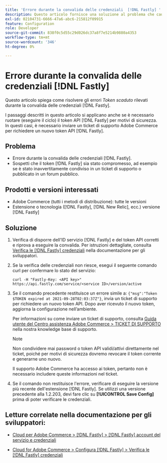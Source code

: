 ```yaml
---
title: 'Errore durante la convalida delle credenziali  [!DNL Fastly] '
description: Questo articolo fornisce una soluzione al problema che causa un errore all'utente durante la convalida delle credenziali  [!DNL Fastly] .
exl-id: 02104731-6666-47a6-abc6-215812f09915
feature: Configuration
role: Developer
source-git-commit: 838f0c5d55c29d026dc37a8f7e5214b9880a4353
workflow-type: tm+mt
source-wordcount: '346'
ht-degree: 0%

---
```


# Errore durante la convalida delle credenziali [!DNL Fastly]

Questo articolo spiega come risolvere gli errori *Token scaduto* rilevati durante la convalida delle credenziali [!DNL Fastly].

I passaggi descritti in questo articolo si applicano anche se è necessario ruotare (eseguire il ciclo) il token API [!DNL Fastly] per motivi di sicurezza. In questi casi, è necessario inviare un ticket di supporto Adobe Commerce per richiedere un nuovo token API [!DNL Fastly].

## Problema

* Errore durante la convalida delle credenziali [!DNL Fastly].
* Sospetti che il token [!DNL Fastly] sia stato compromesso, ad esempio se è stato inavvertitamente condiviso in un ticket di supporto o pubblicato in un forum pubblico.

## Prodotti e versioni interessati

* Adobe Commerce (tutti i metodi di distribuzione): tutte le versioni
* Estensione o tecnologia ([!DNL Fastly], [!DNL New Relic], ecc.) versione [!DNL Fastly]

## Soluzione

1. Verifica di disporre dell&#39;ID servizio [!DNL Fastly] e del token API corretti e riprova a eseguire la convalida. Per istruzioni dettagliate, consulta [Verifica le [!DNL Fastly] credenziali](https://experienceleague.adobe.com/en/docs/commerce-cloud-service/user-guide/cdn/setup-fastly/fastly-configuration?lang=en#test-the-fastly-credentials) nella documentazione per gli sviluppatori.
1. Se la verifica delle credenziali non riesce, esegui il seguente comando curl per confermare lo stato del servizio:

   ```curl
   curl -H "Fastly-Key: <API key>" https://api.fastly.com/service/<service ID>/version/active
   ```

1. Se il comando precedente restituisce un errore simile a: `{"msg":"Token $TOKEN expired at 2021-09-28T02:03:37Z"}`, invia un ticket di supporto per richiedere un nuovo token API. Dopo aver ricevuto il nuovo token, aggiorna la configurazione nell’ambiente.

   Per informazioni su come inviare un ticket di supporto, consulta [Guida utente del Centro assistenza Adobe Commerce > TICKET DI SUPPORTO](/help/help-center-guide/help-center/magento-help-center-user-guide.md#support-tickets) nella nostra knowledge base di supporto.

   >[!NOTE]
   >
   >Non condividere mai password o token API validi/attivi direttamente nel ticket, poiché per motivi di sicurezza dovremo revocare il token corrente e generarne uno nuovo.
   >
   >Il supporto Adobe Commerce ha accesso ai token, pertanto non è necessario includere queste informazioni nel ticket.

1. Se il comando non restituisce l&#39;errore, verificare di eseguire la versione più recente dell&#39;estensione [!DNL Fastly]. Se utilizzi una versione precedente alla 1.2.203, devi fare clic su **[!UICONTROL Save Config]** prima di poter verificare le credenziali.

## Letture correlate nella documentazione per gli sviluppatori:

* [Cloud per Adobe Commerce > [!DNL Fastly] > [!DNL Fastly] account del servizio e credenziali](https://experienceleague.adobe.com/en/docs/commerce-cloud-service/user-guide/cdn/fastly?lang=en#fastly-service-account-and-credentials)

* [Cloud for Adobe Commerce > Configura [!DNL Fastly] > Verifica le [!DNL Fastly] credenziali](https://experienceleague.adobe.com/en/docs/commerce-cloud-service/user-guide/cdn/setup-fastly/fastly-configuration?lang=en#test-the-fastly-credentials)
